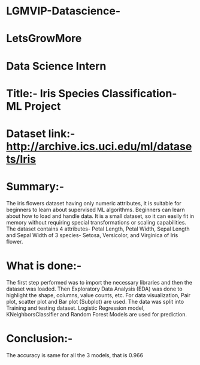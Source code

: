 # LGMVIP-Datascience-

# LetsGrowMore 
# Data Science Intern 
# Title:- Iris Species Classification- ML Project
# Dataset link:- http://archive.ics.uci.edu/ml/datasets/Iris
# Summary:- 
The iris flowers dataset having only numeric attributes, it is suitable for beginners to learn about supervised ML algorithms. Beginners can learn about how to load and handle data. It is a small dataset, so it can easily fit in memory without requiring special transformations or scaling capabilities.
The dataset contains 4 attributes- Petal Length, Petal Width, Sepal Length and Sepal Width of 3 species- Setosa, Versicolor, and Virginica of Iris flower.
# What is done:- 
The first step performed was to import the necessary libraries and then the dataset was loaded. Then Exploratory Data Analysis (EDA) was done to highlight the shape, columns, value counts, etc.
For data visualization, Pair plot, scatter plot and Bar plot (Subplot) are used.
The data was split into Training and testing dataset. 
Logistic Regression model, KNeighborsClassifier and Random Forest Models are used for prediction. 
# Conclusion:- 
The accuracy is same for all the 3 models, that is 0.966
